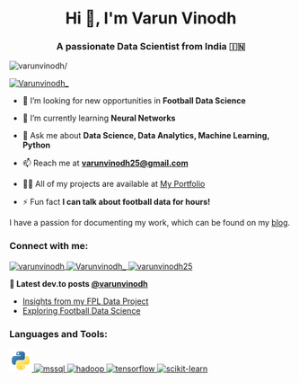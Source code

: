 <h1 align="center">Hi 👋, I'm Varun Vinodh</h1>

<h3 align="center">A passionate Data Scientist from India 🇮🇳</h3>
<p align="left"> <img src=https://komarev.com/ghpvc/?username=varunvinodh alt=varunvinodh/> </p>

<p align="left"> 
  <a href="https://twitter.com/Varunvinodh_" target="blank">
    <img src="https://img.shields.io/twitter/follow/Varunvinodh_?logo=twitter&style=for-the-badge" alt="Varunvinodh_" />
  </a> 
</p>

- 🤔 I’m looking for new opportunities in **Football Data Science**

- 🌱 I’m currently learning **Neural Networks**

- 💬 Ask me about **Data Science, Data Analytics, Machine Learning, Python**

- 📫 Reach me at **varunvinodh25@gmail.com**

- 👨‍💻 All of my projects are available at [My Portfolio](https://linktr.ee/VarunVinodh)

- ⚡ Fun fact **I can talk about football data for hours!**

I have a passion for documenting my work, which can be found on my [blog](https://linktr.ee/VarunVinodh).

<h3 align="left">Connect with me:</h3>
<p align="left">
  <a href="https://kaggle.com/varunvinodh" target="blank">
    <img align="center" src="https://upload.wikimedia.org/wikipedia/commons/7/7c/Kaggle_logo.png" alt="varunvinodh" height="30" width="40" />
  </a>
  <a href="https://twitter.com/Varunvinodh_" target="blank">
    <img align="center" src="https://upload.wikimedia.org/wikipedia/commons/4/4f/Twitter-logo.svg" alt="Varunvinodh_" height="30" width="40" />
  </a>
  <a href="https://www.hackerrank.com/varunvinodh25" target="blank">
    <img align="center" src="https://upload.wikimedia.org/wikipedia/commons/6/65/HackerRank_logo.png" alt="varunvinodh25" height="30" width="40" />
  </a>
</p>

**📕 Latest dev.to posts [@varunvinodh](https://dev.to/varunvinodh)**
<!-- BLOG-POST-LIST:START -->
- [Insights from my FPL Data Project](https://dev.to/varunvinodh/insights-from-my-fpl-data-project)
- [Exploring Football Data Science](https://dev.to/varunvinodh/exploring-football-data-science)
<!-- BLOG-POST-LIST:END -->

<h3 align="left">Languages and Tools:</h3>
<p align="left">
    <a href="https://www.python.org" target="_blank"> 
        <img src="https://raw.githubusercontent.com/devicons/devicon/master/icons/python/python-original.svg" alt="python" width="40" height="40"/> 
    </a>
    <a href="https://www.microsoft.com/en-us/sql-server" target="_blank"> 
        <img src="https://www.svgrepo.com/show/303229/microsoft-sql-server-logo.svg" alt="mssql" width="40" height="40"/> 
    </a>
    <a href="https://hadoop.apache.org/" target="_blank"> 
        <img src="https://www.vectorlogo.zone/logos/apache_hadoop/apache_hadoop-icon.svg" alt="hadoop" width="40" height="40"/> 
    </a>
    <a href="https://www.tensorflow.org/" target="_blank"> 
        <img src="https://www.vectorlogo.zone/logos/tensorflow/tensorflow-icon.svg" alt="tensorflow" width="40" height="40"/> 
    </a>
    <a href="https://scikit-learn.org/" target="_blank"> 
        <img src="https://upload.wikimedia.org/wikipedia/commons/0/05/Scikit_learn_logo_small.svg" alt="scikit-learn" width="40" height="40"/> 
    </a>
</p>
